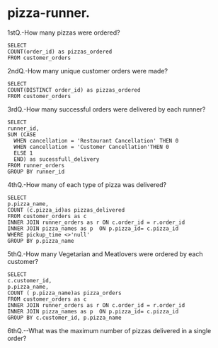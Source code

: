 # pizza-runner.


1stQ.-How many pizzas were ordered? 
```
SELECT
COUNT(order_id) as pizzas_ordered
FROM customer_orders
```

2ndQ.-How many unique customer orders were made?
```
SELECT 
COUNT(DISTINCT order_id) as pizzas_ordered
FROM customer_orders
```

3rdQ.-How many successful orders were delivered by each runner?
```
SELECT 
runner_id,
SUM (CASE
  WHEN cancellation = 'Restaurant Cancellation' THEN 0
  WHEN cancellation = 'Customer Cancellation'THEN 0
  ELSE 1
  END) as sucessfull_delivery
FROM runner_orders
GROUP BY runner_id
```

4thQ.-How many of each type of pizza was delivered?
```
SELECT 
p.pizza_name,
COUNT (c.pizza_id)as pizzas_delivered
FROM customer_orders as c
INNER JOIN runner_orders as r ON c.order_id = r.order_id
INNER JOIN pizza_names as p  ON p.pizza_id= c.pizza_id
WHERE pickup_time <>'null'
GROUP BY p.pizza_name
```

5thQ.-How many Vegetarian and Meatlovers were ordered by each customer?
```
SELECT 
c.customer_id,
p.pizza_name,
COUNT ( p.pizza_name)as pizza_orders
FROM customer_orders as c
INNER JOIN runner_orders as r ON c.order_id = r.order_id
INNER JOIN pizza_names as p  ON p.pizza_id= c.pizza_id
GROUP BY c.customer_id, p.pizza_name
```

6thQ.--What was the maximum number of pizzas delivered in a single order?
```
